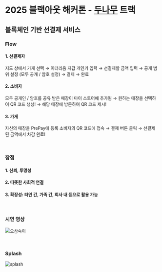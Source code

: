 # 2025 블랙아웃 해커톤 - [두나무](https://www.dunamu.com/) 트랙

## 블록체인 기반 선결제 서비스

### Flow
#### 1. 선결제자
지도 상에서 가게 선택
→ 이더리움 지갑 개인키 입력
→ 선결제할 금액 입력
→ 공개 범위 설정 (모두 공개 / 암호 설정)
→ 결제
→ 완료

#### 2. 소비자
모두 공개인 / 암호를 공유 받은 매장이 마이 스토어에 추가됨
→ 원하는 매장을 선택하여 QR 코드 생성!
→ 해당 매장에 방문하여 QR 코드 제시!

#### 3. 가게
자신의 매장을 PrePay에 등록 소비자의 QR 코드에 접속
→ 결제 버튼 클릭
→ 선결제된 금액에서 차감 완료!

<br/>

### 장점
#### 1. 신뢰, 투명성
#### 2. 따뜻한 사회적 연결
#### 3. 확장성: 타인 간, 가족 간, 회사 내 등으로 활용 가능

<br/>

### 시연 영상
![오삼숙이](https://github.com/user-attachments/assets/c8156d61-3496-4969-8d2f-1f76f111231d)

<br/>

### Splash
![splash](https://github.com/user-attachments/assets/53565b79-66e9-4db8-873d-8b033a084d81)
